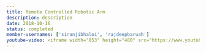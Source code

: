 ```yaml
---
title: Remote Controlled Robotic Arm
description: description
date: 2018-10-16
status: completed
member-usernames: ['siranjibhaloi', 'rajdeepbaruah']
youtube-video: <iframe width="853" height="480" src="https://www.youtube.com/embed/Sbp0BHxrtjM" frameborder="0" allow="accelerometer; autoplay; encrypted-media; gyroscope; picture-in-picture" allowfullscreen></iframe>
---
```

